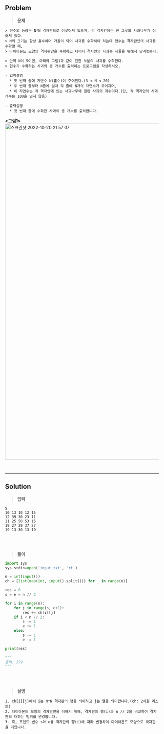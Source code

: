 ## Problem

> **문제**
  ```
  > 현수의 농장은 N*N 격자판으로 이루어져 있으며, 각 격자안에는 한 그루의 사과나무가 심어져 있다.
  > N의 크기는 항상 홀수이며 가을이 되어 사과를 수확해야 하는데 현수는 격자판안의 사과를 수확할 때,
  > 다이아몬드 모양의 격자판만을 수확하고 나머지 격자안의 사과는 새들을 위해서 남겨놓는다.

  > 만약 N이 5이면, 아래의 그림1과 같이 진한 부분의 사과를 수확한다.
  > 현수가 수확하는 사과의 총 개수를 출력하는 프로그램을 작성하시오.

  - 입력설명
    * 첫 번째 줄에 자연수 N(홀수)이 주어진다.(3 ≤ N ≤ 20)
    * 두 번째 줄부터 N줄에 걸쳐 각 줄에 N개의 자연수가 주어지며,
    * 이 자연수는 각 격자안에 있는 사과나무에 열린 사과의 개수이다.(단, 각 격자안의 사과 개수는 100을 넘지 않음)

  - 출력설명
    * 첫 번째 줄에 수확한 사과의 총 개수를 출력합니다.
  ```
  **<그림1>**
  <img width="1100px" alt="스크린샷 2022-10-20 21 57 07" src="https://user-images.githubusercontent.com/89829943/196954882-3c44ada0-158e-49d6-b5aa-5a288a5224f5.png">
  
<br>
<hr>

## Solution

> **입력**
  ```
  5
  10 13 10 12 15
  12 39 30 23 11 
  11 25 50 53 15 
  19 27 29 37 27 
  19 13 30 13 19
  ```

<br>
<br>

> **풀이**
  ```python
  import sys
  sys.stdin=open('input.txt', 'rt')

  n = int(input())
  ch = [list(map(int, input().split())) for _ in range(n)]

  res = 0
  s = e = n // 2

  for i in range(n):
      for j in range(s, e+1):
          res += ch[i][j]
      if i < n // 2:
          s -= 1
          e += 1
      else:
          s += 1 
          e -= 1
  
  print(res)
  
  """
  출력: 379
  """
  ```

<br>
<br>

> **설명**
  ```
  1. ch[i][j]에서 i는 N*N 격자판의 행을 의미하고 j는 열을 의미합니다.(ch: 2차원 리스트)
  2. 다이아몬드 모양의 격자판만을 더하기 위해, 격자판의 행(i)과 n // 2을 비교하여 격자판의 더하는 범위를 변경합니다.
  3. 즉, 포인트 변수 s와 e를 격자판의 행(i)에 따라 변경하여 다이아몬드 모양으로 격자판을 더합니다.
  ```